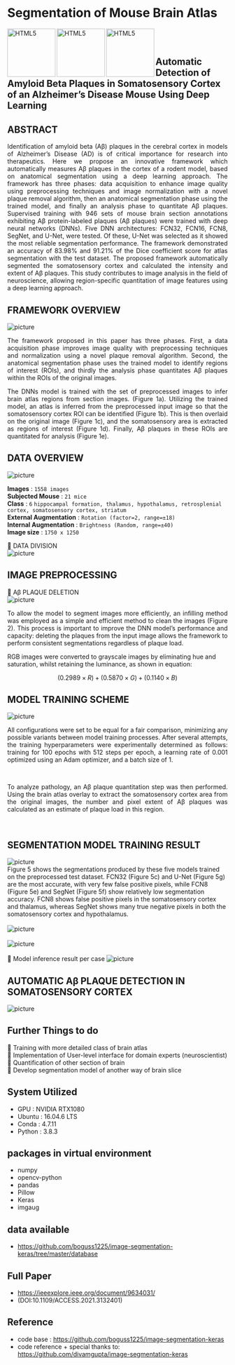 # Segmentation of Mouse Brain Atlas
<img align="left" alt="HTML5" width="110px" src="https://ieeexplore.ieee.org/assets/img/ieee_logo_white.svg" />
<img align="left" alt="HTML5" width="110px" src="screenshots/utas_eng.png" />
<img align="left" alt="HTML5" width="110px" src="screenshots/wickings.png" />
</br>

</br>

## Automatic Detection of Amyloid Beta Plaques in Somatosensory Cortex of an Alzheimer’s Disease Mouse Using Deep Learning

## ABSTRACT
<p align='justify'>Identification of amyloid beta (Aβ) plaques in the cerebral cortex in models of Alzheimer’s Disease (AD) is of critical importance for research into therapeutics. Here we propose an innovative framework which automatically measures Aβ plaques in the cortex of a rodent model, based on anatomical segmentation using a deep learning approach. The framework has three phases: data acquisition to enhance image quality using preprocessing techniques and image normalization with a novel plaque removal algorithm, then an anatomical segmentation phase using the trained model, and finally an analysis phase to quantitate Aβ plaques. Supervised training with 946 sets of mouse brain section annotations exhibiting Aβ protein-labeled plaques (Aβ plaques) were trained with deep neural networks (DNNs). Five DNN architectures: FCN32, FCN16, FCN8, SegNet, and U-Net, were tested. Of these, U-Net was selected as it showed the most reliable segmentation performance. The framework demonstrated an accuracy of 83.98% and 91.21% of the Dice coefficient score for atlas segmentation with the test dataset. The proposed framework automatically segmented the somatosensory cortex and calculated the intensity and extent of Aβ plaques. This study contributes to image analysis in the field of neuroscience, allowing region-specific quantitation of image features using a deep learning approach. </p>

## FRAMEWORK OVERVIEW
![picture](screenshots/framework_overview.png)</br>
<p align='justify'>The framework proposed in this paper has three phases. First, a data acquisition phase improves image quality with preprocessing techniques and normalization using a novel plaque removal algorithm. Second, the anatomical segmentation phase uses the trained model to identify regions of interest (ROIs), and thirdly the analysis phase quantitates Aβ plaques within the ROIs of the original images. </p>
<p align='justify'>The DNNs model is trained with the set of preprocessed images to infer brain atlas regions from section images. (Figure 1a). Utilizing the trained model, an atlas is inferred from the preprocessed input image so that the somatosensory cortex ROI can be identified (Figure 1b). This is then overlaid on the original image (Figure 1c), and the somatosensory area is extracted as regions of interest (Figure 1d). Finally, Aβ plaques in these ROIs are quantitated for analysis (Figure 1e). </p>

## DATA OVERVIEW
![picture](screenshots/label_overview.png)</br>

**Images** : `1558 images` </br>
**Subjected Mouse** : `21 mice` </br>
**Class** : `6` `hippocampal formation, thalamus, hypothalamus, retrosplenial cortex, somatosensory cortex, striatum` </br>
**External Augmentation** : `Rotation (factor=2, range=±18)` </br>
**Internal Augmentation** : `Brightness (Random, range=±40)` </br>
**Image size** : `1750 x 1250` </br>

🌱 DATA DIVISION</br>
![picture](screenshots/data_division.png)</br>

## IMAGE PREPROCESSING
🌱 Aβ PLAQUE DELETION</br>
![picture](screenshots/preprocessing_1.png)</br>

<p align='justify'>To allow the model to segment images more efficiently, an infilling method was employed as a simple and efficient method to clean the images (Figure 2). This process is important to improve the DNN model’s performance and capacity: deleting the plaques from the input image allows the framework to perform consistent segmentations regardless of plaque load.</p>
RGB images were converted to grayscale images by eliminating hue and saturation, whilst retaining the luminance, as shown in equation:

$$ (0.2989×R) + (0.5870×G) + (0.1140×B) $$

## MODEL TRAINING SCHEME
![picture](screenshots/training_overview.png)</br>
<p align='justify'>All configurations were set to be equal for a fair comparison, minimizing any possible variants between model training processes. After several attempts, the training hyperparameters were experimentally determined as follows: training for 100 epochs with 512 steps per epoch, a learning rate of 0.001 optimized using an Adam optimizer, and a batch size of 1.</p></br>
<p align='justify'>To analyze pathology, an Aβ plaque quantitation step was then performed. Using the brain atlas overlay to extract the somatosensory cortex area from the original images, the number and pixel extent of Aβ plaques was calculated as an estimate of plaque load in this region.</p></br>

## SEGMENTATION MODEL TRAINING RESULT

![picture](screenshots/visual_result.png)</br>
Figure 5 shows the segmentations produced by these five models trained on the preprocessed test dataset. FCN32 (Figure 5c) and U-Net (Figure 5g) are the most accurate, with very few false positive pixels, while FCN8 (Figure 5e) and SegNet (Figure 5f) show relatively low segmentation accuracy. FCN8 shows false positive pixels in the somatosensory cortex and thalamus, whereas SegNet shows many true negative pixels in both the somatosensory cortex and hypothalamus.</br>
</br>
![picture](screenshots/training_results_table.png)</br>
</br>
![picture](screenshots/trained_model_test_table.png)</br>
</br>
🌱 Model inference result per case
![picture](screenshots/result_per_case.png)</br>

## AUTOMATIC Aβ PLAQUE DETECTION IN SOMATOSENSORY CORTEX
![picture](screenshots/AmyloidBeta_Prediction.png)</br>

## Further Things to do
🌱 Training with more detailed class of brain atlas </br>
🌱 Implementation of User-level interface for domain experts (neuroscientist)</br>
🌱 Quantification of other section of brain </br>
🌱 Develop segmentation model of another way of brain slice </br>

## System Utilized
- GPU : NVIDIA RTX1080
- Ubuntu : 16.04.6 LTS
- Conda : 4.7.11
- Python : 3.8.3

## packages in virtual environment
- numpy
- opencv-python
- pandas
- Pillow
- Keras
- imgaug

## data available
* https://github.com/boguss1225/image-segmentation-keras/tree/master/database

## Full Paper
* https://ieeexplore.ieee.org/document/9634031/
* (DOI:10.1109/ACCESS.2021.3132401)

## Reference
* code base : https://github.com/boguss1225/image-segmentation-keras
* code reference + special thanks to: https://github.com/divamgupta/image-segmentation-keras
